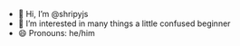 - 👋 Hi, I’m @shripyjs
- 👀 I’m interested in many things a little confused beginner
- 😄 Pronouns: he/him
  

<!---
shripyjs/shripyjs is a ✨ special ✨ repository because its `README.md` (this file) appears on your GitHub profile.
You can click the Preview link to take a look at your changes.
--->
